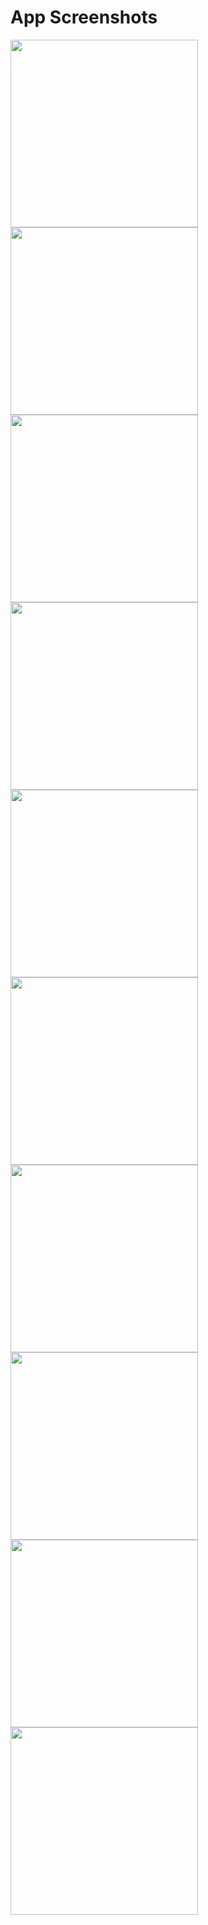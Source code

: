 # App Screenshots

<img src="https://github.com/user-attachments/assets/d074128b-0381-4ff5-9630-ad6947d44681"  width="300"/>
<img src="https://github.com/user-attachments/assets/8bc0f885-18c5-49de-a6ec-d2d8c022174e"  width="300"/>
<img src="https://github.com/user-attachments/assets/9188f0e7-a8a4-4261-9eb7-c090a2d55773"  width="300"/>
<img src="https://github.com/user-attachments/assets/b8f5d69e-2797-446f-9abc-9d304ea6de1d"  width="300"/>
<img src="https://github.com/user-attachments/assets/c2d2fe8e-b228-4c4e-bc25-da9315ecb8b6"   width="300"/>
<img src="https://github.com/user-attachments/assets/faf46b1b-fba2-4fc6-998a-a72078244f3f"   width="300"/>
<img src="https://github.com/user-attachments/assets/be644afd-ad74-464e-a8c0-cd36d7e1e811"   width="300"/>
<img src="https://github.com/user-attachments/assets/d990471b-7c59-4336-8b67-5a9888301a44"   width="300"/>
<img src="https://github.com/user-attachments/assets/0f1da2b5-348c-4c55-9e18-1de2e2897cae"   width="300"/>
<img src="https://github.com/user-attachments/assets/340d2730-f2ad-417b-b12c-c71a127766b5"   width="300"/>

